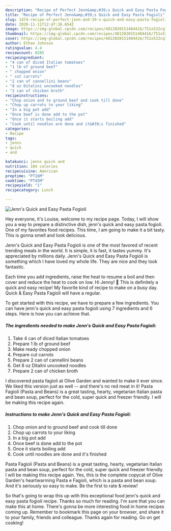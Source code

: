 ```yaml
---
description: "Recipe of Perfect Jenn&amp;#39;s Quick and Easy Pasta Fogioli"
title: "Recipe of Perfect Jenn&amp;#39;s Quick and Easy Pasta Fogioli"
slug: 1474-recipe-of-perfect-jenn-and-39-s-quick-and-easy-pasta-fogioli
date: 2020-11-11T12:47:26.654Z
image: https://img-global.cpcdn.com/recipes/4812020151484416/751x532cq70/jenns-quick-and-easy-pasta-fogioli-recipe-main-photo.jpg
thumbnail: https://img-global.cpcdn.com/recipes/4812020151484416/751x532cq70/jenns-quick-and-easy-pasta-fogioli-recipe-main-photo.jpg
cover: https://img-global.cpcdn.com/recipes/4812020151484416/751x532cq70/jenns-quick-and-easy-pasta-fogioli-recipe-main-photo.jpg
author: Ethan Johnson
ratingvalue: 4.4
reviewcount: 8285
recipeingredient:
- "4 can of diced Italian tomatoes"
- "1 lb of ground beef"
- " chopped onion"
- " cut carrots"
- "2 can of cannellini beans"
- "8 oz Ditalini uncooked noodles"
- "2 can of chicken broth"
recipeinstructions:
- "Chop onion and to ground beef and cook till done"
- "Chop up carrots to your liking"
- "In a big pot add"
- "Once beef is done add to the pot"
- "Once it starts boiling add"
- "Cook until noodles are done and it&#39;s finished"
categories:
- Recipe
tags:
- jenns
- quick
- and

katakunci: jenns quick and 
nutrition: 104 calories
recipecuisine: American
preptime: "PT16M"
cooktime: "PT45M"
recipeyield: "1"
recipecategory: Lunch

---
```



![Jenn&#39;s Quick and Easy Pasta Fogioli](https://img-global.cpcdn.com/recipes/4812020151484416/751x532cq70/jenns-quick-and-easy-pasta-fogioli-recipe-main-photo.jpg)

Hey everyone, it's Louise, welcome to my recipe page. Today, I will show you a way to prepare a distinctive dish, jenn&#39;s quick and easy pasta fogioli. One of my favorites food recipes. This time, I am going to make it a bit tasty. This is gonna smell and look delicious.

Jenn&#39;s Quick and Easy Pasta Fogioli is one of the most favored of recent trending meals in the world. It is simple, it is fast, it tastes yummy. It's appreciated by millions daily. Jenn&#39;s Quick and Easy Pasta Fogioli is something which I have loved my whole life. They are nice and they look fantastic.

Each time you add ingredients, raise the heat to resume a boil and then cover and reduce the heat to cook on low. Hi Jenny! 👋 This is definitely a quick and easy recipe! My favorite kind of recipe to make on a busy day. Quick &amp; Easy Pasta Fagioli will have a regular.


To get started with this recipe, we have to prepare a few ingredients. You can have jenn&#39;s quick and easy pasta fogioli using 7 ingredients and 6 steps. Here is how you can achieve that.

<!--inarticleads1-->

##### The ingredients needed to make Jenn&#39;s Quick and Easy Pasta Fogioli:

1. Take 4 can of diced Italian tomatoes
1. Prepare 1 lb of ground beef
1. Make ready  chopped onion
1. Prepare  cut carrots
1. Prepare 2 can of cannellini beans
1. Get 8 oz Ditalini uncooked noodles
1. Prepare 2 can of chicken broth


I discovered pasta fagioli at Olive Garden and wanted to make it ever since. We liked this version just as well -- and there&#39;s no red meat in it! Pasta Fagioli (Pasta and Beans) is a great tasting, hearty, vegetarian Italian pasta and bean soup, perfect for the cold, super quick and freezer friendly. I will be making this recipe again. 

<!--inarticleads2-->

##### Instructions to make Jenn&#39;s Quick and Easy Pasta Fogioli:

1. Chop onion and to ground beef and cook till done
1. Chop up carrots to your liking
1. In a big pot add
1. Once beef is done add to the pot
1. Once it starts boiling add
1. Cook until noodles are done and it&#39;s finished


Pasta Fagioli (Pasta and Beans) is a great tasting, hearty, vegetarian Italian pasta and bean soup, perfect for the cold, super quick and freezer friendly. I will be making this recipe again. Yes, this is the complete copycat of Olive Garden&#39;s heartwarming Pasta e Fagioli, which is a pasta and bean soup. And it&#39;s seriously so easy to make. Be the first to rate &amp; review! 

So that's going to wrap this up with this exceptional food jenn&#39;s quick and easy pasta fogioli recipe. Thanks so much for reading. I'm sure that you can make this at home. There's gonna be more interesting food in home recipes coming up. Remember to bookmark this page on your browser, and share it to your family, friends and colleague. Thanks again for reading. Go on get cooking!
